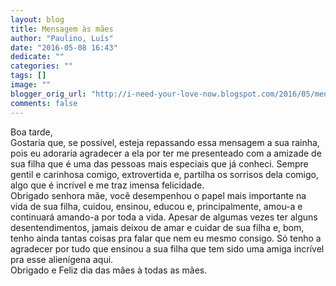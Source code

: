 ```yaml
---
layout: blog
title: Mensagem às mães
author: "Paulino, Luís"
date: "2016-05-08 16:43"
dedicate: ""
categories: ""
tags: []
image: ""
blogger_orig_url: "http://i-need-your-love-now.blogspot.com/2016/05/mensagem-as-maes.html"
comments: false
---
```


Boa tarde,\
Gostaria que, se possível, esteja repassando essa mensagem a sua rainha, pois eu adoraria agradecer a ela por ter me presenteado com a amizade de sua filha que é uma das pessoas mais especiais que já conheci. Sempre gentil e carinhosa comigo, extrovertida e, partilha os sorrisos dela comigo, algo que é incrível e me traz imensa felicidade.\
Obrigado senhora mãe, você desempenhou o papel mais importante na vida de sua filha, cuidou, ensinou, educou e, principalmente, amou-a e continuará amando-a por toda a vida. Apesar de algumas vezes ter alguns desentendimentos, jamais deixou de amar e cuidar de sua filha e, bom, tenho ainda tantas coisas pra falar que nem eu mesmo consigo. Só tenho a agradecer por tudo que ensinou a sua filha que tem sido uma amiga incrível pra esse alienígena aqui.\
Obrigado e Feliz dia das mães à todas as mães.
